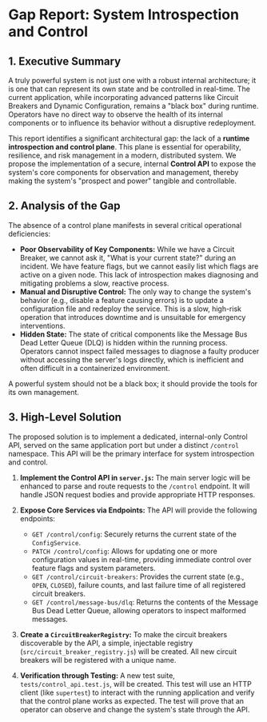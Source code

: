 # Gap Report: System Introspection and Control

## 1. Executive Summary

A truly powerful system is not just one with a robust internal architecture; it is one that can represent its own state and be controlled in real-time. The current application, while incorporating advanced patterns like Circuit Breakers and Dynamic Configuration, remains a "black box" during runtime. Operators have no direct way to observe the health of its internal components or to influence its behavior without a disruptive redeployment.

This report identifies a significant architectural gap: the lack of a **runtime introspection and control plane**. This plane is essential for operability, resilience, and risk management in a modern, distributed system. We propose the implementation of a secure, internal **Control API** to expose the system's core components for observation and management, thereby making the system's "prospect and power" tangible and controllable.

## 2. Analysis of the Gap

The absence of a control plane manifests in several critical operational deficiencies:

-   **Poor Observability of Key Components:** While we have a Circuit Breaker, we cannot ask it, "What is your current state?" during an incident. We have feature flags, but we cannot easily list which flags are active on a given node. This lack of introspection makes diagnosing and mitigating problems a slow, reactive process.
-   **Manual and Disruptive Control:** The only way to change the system's behavior (e.g., disable a feature causing errors) is to update a configuration file and redeploy the service. This is a slow, high-risk operation that introduces downtime and is unsuitable for emergency interventions.
-   **Hidden State:** The state of critical components like the Message Bus Dead Letter Queue (DLQ) is hidden within the running process. Operators cannot inspect failed messages to diagnose a faulty producer without accessing the server's logs directly, which is inefficient and often difficult in a containerized environment.

A powerful system should not be a black box; it should provide the tools for its own management.

## 3. High-Level Solution

The proposed solution is to implement a dedicated, internal-only Control API, served on the same application port but under a distinct `/control` namespace. This API will be the primary interface for system introspection and control.

1.  **Implement the Control API in `server.js`:** The main server logic will be enhanced to parse and route requests to the `/control` endpoint. It will handle JSON request bodies and provide appropriate HTTP responses.

2.  **Expose Core Services via Endpoints:** The API will provide the following endpoints:
    *   `GET /control/config`: Securely returns the current state of the `ConfigService`.
    *   `PATCH /control/config`: Allows for updating one or more configuration values in real-time, providing immediate control over feature flags and system parameters.
    *   `GET /control/circuit-breakers`: Provides the current state (e.g., `OPEN`, `CLOSED`), failure counts, and last failure time of all registered circuit breakers.
    *   `GET /control/message-bus/dlq`: Returns the contents of the Message Bus Dead Letter Queue, allowing operators to inspect malformed messages.

3.  **Create a `CircuitBreakerRegistry`:** To make the circuit breakers discoverable by the API, a simple, injectable registry (`src/circuit_breaker_registry.js`) will be created. All new circuit breakers will be registered with a unique name.

4.  **Verification through Testing:** A new test suite, `tests/control_api.test.js`, will be created. This test will use an HTTP client (like `supertest`) to interact with the running application and verify that the control plane works as expected. The test will prove that an operator can observe and change the system's state through the API.
